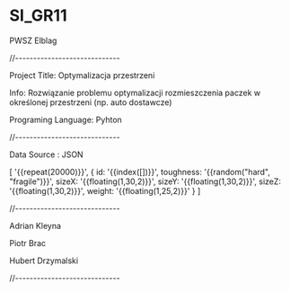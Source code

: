 # SI_GR11
PWSZ Elblag

//-----------------------------

Project Title: Optymalizacja przestrzeni

Info: Rozwiązanie problemu optymalizacji rozmieszczenia paczek w określonej przestrzeni (np. auto dostawcze)

Programing Language: Pyhton

//-----------------------------

Data Source : JSON

[
  '{{repeat(20000)}}',
  {
    id: '{{index([])}}',
    toughness: '{{random("hard", "fragile")}}',
    sizeX: '{{floating(1,30,2)}}',
    sizeY: '{{floating(1,30,2)}}',
    sizeZ: '{{floating(1,30,2)}}',
    weight: '{{floating(1,25,2)}}'
    }
]

//-----------------------------

Adrian Kleyna

Piotr Brac

Hubert Drzymalski


//-----------------------------
